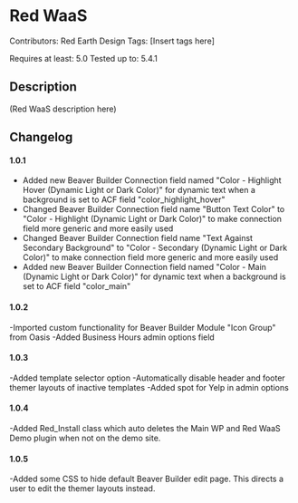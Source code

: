 # Red WaaS

Contributors: Red Earth Design
Tags: [Insert tags here]

Requires at least: 5.0
Tested up to: 5.4.1

## Description

(Red WaaS description here)

## Changelog

#### 1.0.1
- Added new Beaver Builder Connection field named "Color - Highlight Hover (Dynamic Light or Dark Color)" for dynamic text when a background is set to ACF field "color_highlight_hover"
- Changed Beaver Builder Connection field name "Button Text Color" to "Color - Highlight (Dynamic Light or Dark Color)" to make connection field more generic and more easily used
- Changed Beaver Builder Connection field name "Text Against Secondary Background" to "Color - Secondary (Dynamic Light or Dark Color)" to make connection field more generic and more easily used
- Added new Beaver Builder Connection field named "Color - Main (Dynamic Light or Dark Color)" for dynamic text when a background is set to ACF field "color_main"

#### 1.0.2
-Imported custom functionality for Beaver Builder Module "Icon Group" from Oasis
-Added Business Hours admin options field

#### 1.0.3
-Added template selector option
-Automatically disable header and footer themer layouts of inactive templates
-Added spot for Yelp in admin options

#### 1.0.4
-Added Red_Install class which auto deletes the Main WP and Red WaaS Demo plugin when not on the demo site.

#### 1.0.5
-Added some CSS to hide default Beaver Builder edit page. This directs a user to edit the themer layouts instead.
